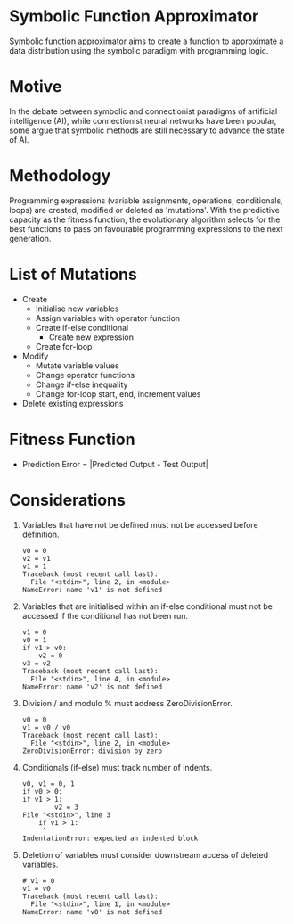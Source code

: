# Symbolic Function Approximator
Symbolic function approximator aims to create a function to approximate a data distribution using the symbolic paradigm with programming logic.

# Motive
In the debate between symbolic and connectionist paradigms of artificial intelligence (AI), while connectionist neural networks have been popular, some argue that symbolic methods are still necessary to advance the state of AI.

# Methodology
Programming expressions (variable assignments, operations, conditionals, loops) are created, modified or deleted as 'mutations'. With the predictive capacity as the fitness function, the evolutionary algorithm selects for the best functions to pass on favourable programming expressions to the next generation.

# List of Mutations
* Create
    * Initialise new variables
    * Assign variables with operator function
    * Create if-else conditional
        * Create new expression
    * Create for-loop
* Modify
    * Mutate variable values
    * Change operator functions
    * Change if-else inequality
    * Change for-loop start, end, increment values
* Delete existing expressions

# Fitness Function
* Prediction Error = |Predicted Output - Test Output|

# Considerations
1. Variables that have not be defined must not be accessed before definition.
    ```
    v0 = 0
    v2 = v1
    v1 = 1
    Traceback (most recent call last):
      File "<stdin>", line 2, in <module>
    NameError: name 'v1' is not defined
    ```
2. Variables that are initialised within an if-else conditional must not be accessed if the conditional has not been run.
    ```
    v1 = 0
    v0 = 1
    if v1 > v0:
        v2 = 0
    v3 = v2
    Traceback (most recent call last):
      File "<stdin>", line 4, in <module>
    NameError: name 'v2' is not defined
    ```
3. Division / and modulo % must address ZeroDivisionError.
    ```
    v0 = 0
    v1 = v0 / v0
    Traceback (most recent call last):
      File "<stdin>", line 2, in <module>
    ZeroDivisionError: division by zero
    ```
4. Conditionals (if-else) must track number of indents.
    ```
    v0, v1 = 0, 1
    if v0 > 0:
    if v1 > 1:
            v2 = 3
    File "<stdin>", line 3
        if v1 > 1:
         ^
    IndentationError: expected an indented block
    ```
5. Deletion of variables must consider downstream access of deleted variables.
    ```
    # v1 = 0
    v1 = v0
    Traceback (most recent call last):
      File "<stdin>", line 1, in <module>
    NameError: name 'v0' is not defined
    ```
